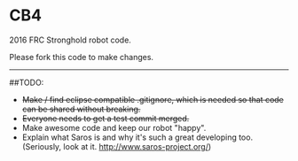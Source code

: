 # CB4
2016 FRC Stronghold robot code. 

Please fork this code to make changes.

***

##TODO:
- ~~Make / find eclipse compatible .gitignore, which is needed so that code can be shared without breaking.~~
- ~~Everyone needs to get a test commit merged.~~
- Make awesome code and keep our robot "happy".
- Explain what Saros is and why it's such a great developing too.
(Seriously, look at it. http://www.saros-project.org/)
